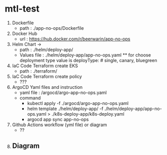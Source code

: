 # mtl-test

1. Dockerfile 
    - path : ./app-no-ops/Dockerfile
2. Docker Hub 
    - url : https://hub.docker.com/r/beerwarin/app-no-ops
3. Helm Chart -> 
    - path : ./helm/deploy-app/ 
    - Values file : ./helm/deploy-app/app-no-ops.yaml
        ** for choose deployment type value is deployType: # single, canary, bluegreen
4. IaC Code Terraform create EKS 
    - path : ./terraform/
5. IaC Code Terraform create policy
    - ???
6. ArgoCD Yaml files and instruction 
    - yaml file : /argocd/argo-app-no-ops.yaml
    - command
        - kubectl apply -f ./argocd/argo-app-no-ops.yaml
        - helm template ./helm/deploy-app/ -f ./helm/deploy-app/app-no-ops.yaml > ./k8s-deploy-app/k8s-deploy.yaml
        - argocd app sync app-no-ops
7. Github Actions workflow (yml file) or diagram
    - ??
8. Diagram
    - 